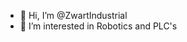 - 👋 Hi, I’m @ZwartIndustrial
- 👀 I’m interested in Robotics and PLC's

<!---
ZwartIndustrial/ZwartIndustrial is a ✨ special ✨ repository because its `README.md` (this file) appears on your GitHub profile.
You can click the Preview link to take a look at your changes.
--->
